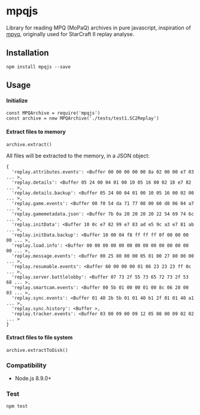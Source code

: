 # mpqjs
Library for reading MPQ (MoPaQ) archives in pure javascript, inspiration of
[mpyq](https://github.com/eagleflo/mpyq), originally used for StarCraft II
replay analyse.

## Installation

```
npm install mpqjs --save
```

## Usage

#### Initialize

```
const MPQArchive = require('mpqjs')
const archive = new MPQArchive('./tests/test1.SC2Replay')
```

#### Extract files to memory

```
archive.extract()
```

All files will be extracted to the memory, in a JSON object:

```
{
  'replay.attributes.events': <Buffer 00 00 00 00 00 8a 02 00 00 e7 03 ... >,
  'replay.details': <Buffer 05 24 00 04 01 00 10 05 16 00 02 18 e7 82 ... >,
  'replay.details.backup': <Buffer 05 24 00 04 01 00 10 05 16 00 02 00 ... >,
  'replay.game.events': <Buffer 00 f0 54 da 71 77 08 00 60 d8 06 04 a7 ... >,
  'replay.gamemetadata.json': <Buffer 7b 0a 20 20 20 20 22 54 69 74 6c ... >,
  'replay.initData': <Buffer 10 0c e7 82 99 e7 83 ad e5 9c a3 e7 81 ab ... >,
  'replay.initData.backup': <Buffer 10 00 04 f8 ff ff ff 0f 00 00 00 00 ... >,
  'replay.load.info': <Buffer 00 00 00 00 00 00 00 00 00 00 00 00 00 00 ... >,
  'replay.message.events': <Buffer 00 25 80 00 00 05 01 00 27 80 00 00 ... >,
  'replay.resumable.events': <Buffer 60 00 00 00 01 06 23 23 23 ff 0c ... >,
  'replay.server.battlelobby': <Buffer 07 73 2f 55 73 65 72 73 2f 53 68 ... >,
  'replay.smartcam.events': <Buffer 00 5b 01 00 00 01 00 8c 06 28 00 03 ... >,
  'replay.sync.events': <Buffer 01 40 2b 5b 01 01 40 b1 2f 01 01 40 a1 ... >,
  'replay.sync.history': <Buffer >,
  'replay.tracker.events': <Buffer 03 00 09 00 09 12 05 08 00 09 02 02 ... >
}
```

#### Extract files to file system

```
archive.extractToDisk()
```

### Compatibility

- Node.js 8.9.0+

### Test

```
npm test
```
